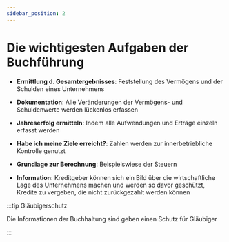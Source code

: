 ```yaml
---
sidebar_position: 2
---
```


# Die wichtigesten Aufgaben der Buchführung

- **Ermittlung d. Gesamtergebnisses**: Feststellung des Vermögens und der Schulden eines Unternehmens

- **Dokumentation**: Alle Veränderungen der Vermögens- und Schuldenwerte werden lückenlos erfassen

- **Jahreserfolg ermitteln**: Indem alle Aufwendungen und Erträge einzeln erfasst werden

- **Habe ich meine Ziele erreicht?**: Zahlen werden zur innerbetriebliche Kontrolle genutzt

- **Grundlage zur Berechnung**: Beispielswiese der Steuern

- **Information**: Kreditgeber können sich ein Bild über die wirtschaftliche Lage des Unternehmens machen und werden so davor geschützt, Kredite zu vergeben, die nicht zurückgezahlt werden können

:::tip Gläubigerschutz

Die Informationen der Buchhaltung sind geben einen Schutz für Gläubiger

:::
